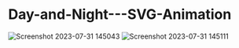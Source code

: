 # Day-and-Night---SVG-Animation



![Screenshot 2023-07-31 145043](https://github.com/kunal7216/Day-and-Night---SVG-Animation/assets/112888767/fea9f9f9-6581-4606-843b-5504ba0f148d)
![Screenshot 2023-07-31 145111](https://github.com/kunal7216/Day-and-Night---SVG-Animation/assets/112888767/db2516c5-0809-40b1-8c26-7705f0bc655f)
